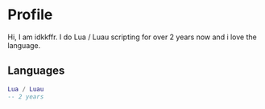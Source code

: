 # Profile
Hi, I am idkkffr. I do Lua / Luau scripting for over 2 years now and i love the language.


## Languages
```lua
Lua / Luau
-- 2 years
```
